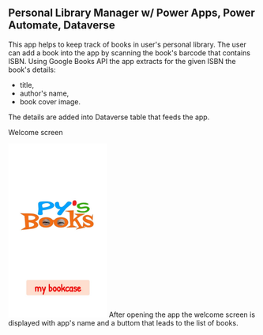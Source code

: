 ## Personal Library Manager w/ Power Apps, Power Automate, Dataverse

This app helps to keep track of books in user's personal library.
The user can add a book into the app by scanning the book's barcode that contains ISBN. Using Google Books API the app extracts for the given ISBN the book's details:
- title,
- author's name,
- book cover image.

The details are added into Dataverse table that feeds the app.


Welcome screen

<img src="/Personal%20Library%20Manager/Images/WelcomeScreen.jpg" width="200"> After opening the app the welcome screen is displayed with app's name and a buttom that leads to the list of books. 